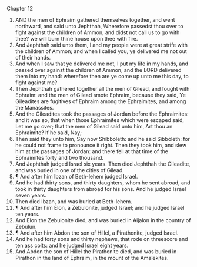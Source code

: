 

Chapter 12

1. AND the men of Ephraim gathered themselves together, and went northward, and said unto Jephthah, Wherefore passedst thou over to fight against the children of Ammon, and didst not call us to go with thee?  we will burn thine house upon thee with fire.
2. And Jephthah said unto them, I and my people were at great strife with the children of Ammon; and when I called you, ye delivered me not out of their hands.
3. And when I saw that ye delivered me not, I put my life in my hands, and passed over against the children of Ammon, and the LORD delivered them into my hand: wherefore then are ye come up unto me this day, to fight against me?
4. Then Jephthah gathered together all the men of Gilead, and fought with Ephraim: and the men of Gilead smote Ephraim, because they said, Ye Gileadites are fugitives of Ephraim among the Ephraimites, and among the Manassites.
5. And the Gileadites took the passages of Jordan before the Ephraimites: and it was so, that when those Ephraimites which were escaped said, Let me go over; that the men of Gilead said unto him, Art thou an Ephraimite?  If he said, Nay;
6. Then said they unto him, Say now Shibboleth: and he said Sibboleth: for he could not frame to pronounce it right.  Then they took him, and slew him at the passages of Jordan: and there fell at that time of the Ephraimites forty and two thousand.
7. And Jephthah judged Israel six years.  Then died Jephthah the Gileadite, and was buried in one of the cities of Gilead.
8. ¶ And after him Ibzan of Beth-lehem judged Israel.
9. And he had thirty sons, and thirty daughters, whom he sent abroad, and took in thirty daughters from abroad for his sons.  And he judged Israel seven years.
10. Then died Ibzan, and was buried at Beth-lehem.
11. ¶ And after him Elon, a Zebulonite, judged Israel; and he judged Israel ten years.
12. And Elon the Zebulonite died, and was buried in Aijalon in the country of Zebulun.
13. ¶ And after him Abdon the son of Hillel, a Pirathonite, judged Israel.
14. And he had forty sons and thirty nephews, that rode on threescore and ten ass colts: and he judged Israel eight years.
15. And Abdon the son of Hillel the Pirathonite died, and was buried in Pirathon in the land of Ephraim, in the mount of the Amalekites.
